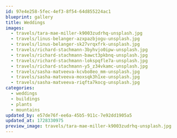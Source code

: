 ```yaml
---
id: 97e4e258-5fec-4ef3-8f54-64d855224ac1
blueprint: gallery
title: Weddings
images:
  - travels/tara-mae-miller-k9003zudrhq-unsplash.jpg
  - travels/linus-belanger-azxpazbjogu-unsplash.jpg
  - travels/linus-belanger-sk27vrqxfrk-unsplash.jpg
  - travels/richard-stachmann-3byhvjo0ipw-unsplash.jpg
  - travels/richard-stachmann-bawct3pkbnq-unsplash.jpg
  - travels/richard-stachmann-lokspqfle7a-unsplash.jpg
  - travels/richard-stachmann-y5_z34vkamc-unsplash.jpg
  - travels/sasha-matveeva-kcvbo8eo_mm-unsplash.jpg
  - travels/sasha-matveeva-moxsqk3h1xe-unsplash.jpg
  - travels/sasha-matveeva-riqfta7kocg-unsplash.jpg
categories:
  - weddings
  - buildings
  - plants
  - mountains
updated_by: e57de76f-ee6a-45b5-911c-7e92dd1905a5
updated_at: 1728330975
preview_image: travels/tara-mae-miller-k9003zudrhq-unsplash.jpg
---
```

